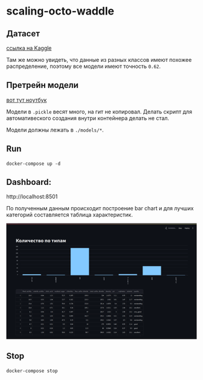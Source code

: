 # scaling-octo-waddle

## Датасет

[ссылка на Kaggle](https://www.kaggle.com/code/derricksteven/pytorch-wine-classification)

Там же можно увидеть, что данные из разных классов имеют похожее распределение, поэтому все модели имеют точность `0.62`. 

## Претрейн модели

[вот тут ноутбук](./data/wine.ipynb)

Модели в `.pickle` весят много, на гит не копировал. Делать скрипт для автомативеского создания внутри контейнера делать не стал. 

Модели должны лежать в `./models/*`.

## Run
```
docker-compose up -d
```

## Dashboard:

http://localhost:8501

По полученным данным происходит построение bar chart и для лучших категорий составляется таблица характеристик.

![пример](./images/example.png)

## Stop
```
docker-compose stop
```